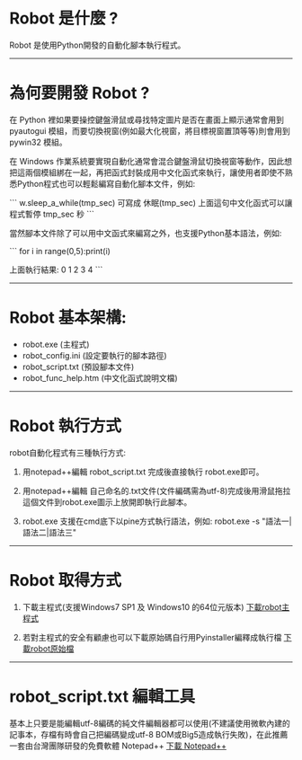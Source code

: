 # Robot 是什麼 ?

Robot 是使用Python開發的自動化腳本執行程式。

-----

# 為何要開發 Robot ?

在 Python 裡如果要操控鍵盤滑鼠或尋找特定圖片是否在畫面上顯示通常會用到 pyautogui 模組，而要切換視窗(例如最大化視窗，將目標視窗置頂等等)則會用到 pywin32 模組。

在 Windows 作業系統要實現自動化通常會混合鍵盤滑鼠切換視窗等動作，因此想把這兩個模組綁在一起，再把函式封裝成用中文化函式來執行，讓使用者即使不熟悉Python程式也可以輕鬆編寫自動化腳本文件，例如:

\`\`\`
w.sleep_a_while(tmp_sec)
可寫成
休眠(tmp_sec)
上面這句中文化函式可以讓程式暫停 tmp_sec 秒
\`\`\`

當然腳本文件除了可以用中文函式來編寫之外，也支援Python基本語法，例如:

\`\`\`
for i in range(0,5):print(i)

上面執行結果:
0
1
2
3
4
\`\`\`

-----

# Robot 基本架構:

* robot.exe (主程式)
* robot_config.ini (設定要執行的腳本路徑)
* robot_script.txt (預設腳本文件)
* robot_func_help.htm (中文化函式說明文檔)

-----

# Robot 執行方式

robot自動化程式有三種執行方式:

1. 用notepad++編輯 robot_script.txt 完成後直接執行 robot.exe即可。

2. 用notepad++編輯 自己命名的.txt文件(文件編碼需為utf-8)完成後用滑鼠拖拉這個文件到robot.exe圖示上放開即執行此腳本。

3. robot.exe 支援在cmd底下以pine方式執行語法，例如: robot.exe -s "語法一|語法二|語法三"

-----

# Robot 取得方式

1. 下載主程式(支援Windows7 SP1 及 Windows10 的64位元版本) [下載robot主程式](http://www.web3d.url.tw/robot/robot-exe.zip)

2. 若對主程式的安全有顧慮也可以下載原始碼自行用Pyinstaller編釋成執行檔 [下載robot原始檔](http://www.web3d.url.tw/robot/robot-source-code.zip)

-----

# robot_script.txt 編輯工具

基本上只要是能編輯utf-8編碼的純文件編輯器都可以使用(不建議使用微軟內建的記事本，存檔有時會自己把編碼變成utf-8 BOM或Big5造成執行失敗)，在此推薦一套由台灣團隊研發的免費軟體 Notepad++ [下載 Notepad++](https://notepad-plus-plus.org/downloads/)